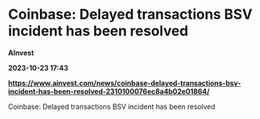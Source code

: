 # Coinbase: Delayed transactions BSV incident has been resolved
**AInvest**

**2023-10-23 17:43**

**https://www.ainvest.com/news/coinbase-delayed-transactions-bsv-incident-has-been-resolved-2310100076ec8a4b02e01864/**

Coinbase: Delayed transactions BSV incident has been resolved